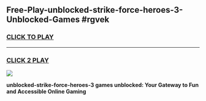 
## Free-Play-unblocked-strike-force-heroes-3-Unblocked-Games #rgvek
<h3>
<a href="https://news.freeplayer.one?title=unblocked-strike-force-heroes-3&ref=8M">CLICK TO PLAY</a></h3>
<hr>

<h3>
<a href="https://news.freeplayer.one?title=unblocked-strike-force-heroes-3&ref=8M">CLICK 2 PLAY</a>
  
</h3>

<a href="https://news.freeplayer.one?title=unblocked-strike-force-heroes-3&ref=8M"><img src="https://clearcache.store/games.png"></a>


**unblocked-strike-force-heroes-3 games unblocked: Your Gateway to Fun and Accessible Online Gaming**
